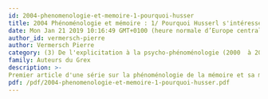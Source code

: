 ```yaml
---
id: 2004-phenomenologie-et-memoire-1-pourquoi-husser
title: 2004 Phénoménologie et mémoire : 1/ Pourquoi Husserl s'intéresse-t-il tant au souvenir ?
date: Mon Jan 21 2019 10:16:49 GMT+0100 (heure normale d’Europe centrale)
author_id: vermersch-pierre
author: Vermersch Pierre
category: (3) De l'explicitation à la psycho-phénoménologie (2000  à 2008)
family: Auteurs du Grex
description: >-
Premier article d'une série sur la phénoménologie de la mémoire et sa mise en relation avec la psychologie et la neuropsychologie de la mémoire. Publier dans le n° 53, janvier 2004 d'Expliciter. 
pdf: /pdf/2004-phenomenologie-et-memoire-1-pourquoi-husser.pdf
---
```

